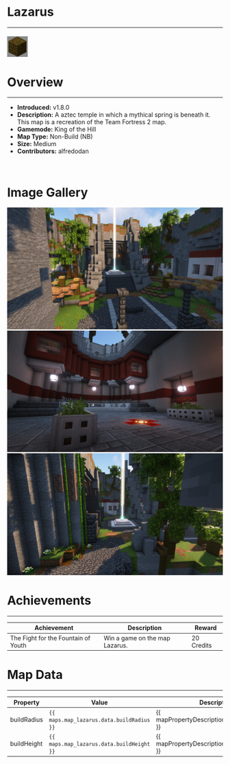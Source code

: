 # Lazarus

---

#### ![lazarusicon](../assets/icons/maps/lazarus-icon.jpg)

# Overview

---

- **Introduced:** v1.8.0
- **Description:** A aztec temple in which a mythical spring is beneath it. This map is a recreation of the Team Fortress 2 map.
- **Gamemode:** King of the Hill
- **Map Type:** Non-Build (NB)
- **Size:** Medium
- **Contributors:** alfredodan

<br />

# Image Gallery

![Lazarus - Overview](../assets/maps/lazarus/lazarus-overview.jpg)
![Lazarus - Spawn](../assets/maps/lazarus/lazarus-spawn.jpg)
![Lazarus - Beacon](../assets/maps/lazarus/lazarus-beacon.jpg)

# Achievements

---

| Achievement                         | Description                    | Reward     |
| ----------------------------------- | ------------------------------ | ---------- |
| The Fight for the Fountain of Youth | Win a game on the map Lazarus. | 20 Credits |

# Map Data

---

| Property    | Value                                     | Description                                    |
| ----------- | ----------------------------------------- | ---------------------------------------------- |
| buildRadius | `{{ maps.map_lazarus.data.buildRadius }}` | {{ mapPropertyDescriptions.buildRadius.koth }} |
| buildHeight | `{{ maps.map_lazarus.data.buildHeight }}` | {{ mapPropertyDescriptions.buildHeight.koth }} |
